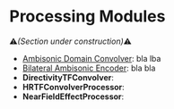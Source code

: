 # Processing Modules

:warning:*(Section under construction)*:warning:

- [Ambisonic Domain Convolver](./ambisonic-domain-convolver.md):  bla lba
- [Bilateral Ambisonic Encoder](./bilateral-ambisonic-encoder.md):  bla bla
- **DirectivityTFConvolver**:
- **HRTFConvolverProcessor**:
- **NearFieldEffectProcessor**: